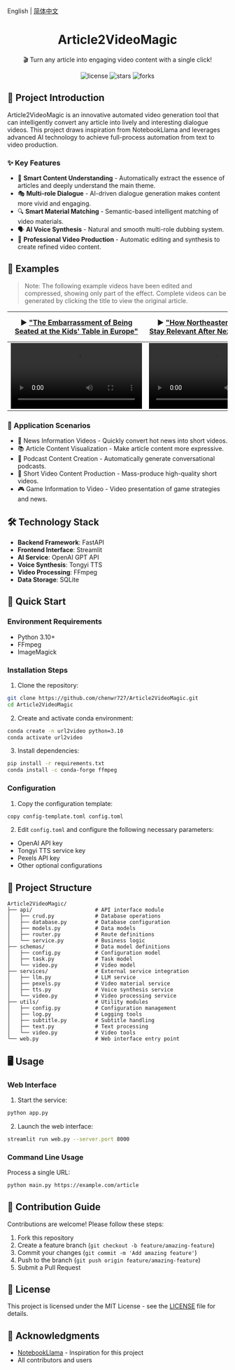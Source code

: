 English | [简体中文](README_CN.md)

<div align="center">
    <h1>Article2VideoMagic</h1>
    <p>🎬 Turn any article into engaging video content with a single click!</p>
    <p>
        <img src="https://img.shields.io/badge/license-MIT-green" alt="license">
        <img src="https://img.shields.io/github/stars/chenwr727/Article2VideoMagic" alt="stars">
        <img src="https://img.shields.io/github/forks/chenwr727/Article2VideoMagic" alt="forks">
    </p>
</div>

## 📖 Project Introduction

Article2VideoMagic is an innovative automated video generation tool that can intelligently convert any article into lively and interesting dialogue videos. This project draws inspiration from NotebookLlama and leverages advanced AI technology to achieve full-process automation from text to video production.

### ✨ Key Features

- 🤖 **Smart Content Understanding** - Automatically extract the essence of articles and deeply understand the main theme.
- 🎭 **Multi-role Dialogue** - AI-driven dialogue generation makes content more vivid and engaging.
- 🔍 **Smart Material Matching** - Semantic-based intelligent matching of video materials.
- 🗣️ **AI Voice Synthesis** - Natural and smooth multi-role dubbing system.
- 🎥 **Professional Video Production** - Automatic editing and synthesis to create refined video content.

## 📂 Examples

> Note: The following example videos have been edited and compressed, showing only part of the effect. Complete videos can be generated by clicking the title to view the original article.

<table>
    <thead>
        <tr>
            <th align="center"><g-emoji class="g-emoji" alias="arrow_forward">▶️</g-emoji> <a href="https://mp.weixin.qq.com/s/31AxWlPevYdI_CLErHReEQ">"The Embarrassment of Being Seated at the Kids' Table in Europe"</a></th>
            <th align="center"><g-emoji class="g-emoji" alias="arrow_forward">▶️</g-emoji> <a href="https://mp.weixin.qq.com/s/tQMKS6HBH5bFVwa7otJaww">"How Northeastern Billionaires Stay Relevant After Nezha's Success"</a></th>
            <th align="center"><g-emoji class="g-emoji" alias="arrow_forward">▶️</g-emoji> <a href="https://m.ithome.com/html/831514.htm">"Non-invasive Glucose Monitoring Devices: Making Life Easier with Technology"</a></th>
        </tr>
    </thead>
    <tbody>
        <tr>
            <td align="center"><video src="https://github.com/user-attachments/assets/452561f5-acb5-4225-9e8b-eb080f8b0a7d"></video></td>
            <td align="center"><video src="https://github.com/user-attachments/assets/a28b6e03-3685-4014-a856-6a57adb86be1"></video></td>
            <td align="center"><video src="https://github.com/user-attachments/assets/e5dab72d-041c-436e-aa51-de9edfe1ba6d"></video></td>
        </tr>
    </tbody>
</table>

### 🎯 Application Scenarios

- 📰 News Information Videos - Quickly convert hot news into short videos.
- 📚 Article Content Visualization - Make article content more expressive.
- 🎤 Podcast Content Creation - Automatically generate conversational podcasts.
- 📱 Short Video Content Production - Mass-produce high-quality short videos.
- 🎮 Game Information to Video - Video presentation of game strategies and news.

## 🛠️ Technology Stack

- **Backend Framework**: FastAPI
- **Frontend Interface**: Streamlit
- **AI Service**: OpenAI GPT API
- **Voice Synthesis**: Tongyi TTS
- **Video Processing**: FFmpeg
- **Data Storage**: SQLite

## 🚀 Quick Start

### Environment Requirements

- Python 3.10+
- FFmpeg
- ImageMagick

### Installation Steps

1. Clone the repository:
```bash
git clone https://github.com/chenwr727/Article2VideoMagic.git
cd Article2VideoMagic
```

2. Create and activate conda environment:
```bash
conda create -n url2video python=3.10
conda activate url2video
```

3. Install dependencies:
```bash
pip install -r requirements.txt
conda install -c conda-forge ffmpeg
```

### Configuration

1. Copy the configuration template:
```bash
copy config-template.toml config.toml
```

2. Edit `config.toml` and configure the following necessary parameters:
- OpenAI API key
- Tongyi TTS service key
- Pexels API key
- Other optional configurations

## 📂 Project Structure

```
Article2VideoMagic/
├── api/                    # API interface module
│   ├── crud.py             # Database operations
│   ├── database.py         # Database configuration
│   ├── models.py           # Data models
│   ├── router.py           # Route definitions
│   └── service.py          # Business logic
├── schemas/                # Data model definitions
│   ├── config.py           # Configuration model
│   ├── task.py             # Task model
│   └── video.py            # Video model
├── services/               # External service integration
│   ├── llm.py              # LLM service
│   ├── pexels.py           # Video material service
│   ├── tts.py              # Voice synthesis service
│   └── video.py            # Video processing service
├── utils/                  # Utility modules
│   ├── config.py           # Configuration management
│   ├── log.py              # Logging tools
│   ├── subtitle.py         # Subtitle handling
│   ├── text.py             # Text processing
│   └── video.py            # Video tools
└── web.py                  # Web interface entry point
```

## 🖥️ Usage

### Web Interface

1. Start the service:
```bash
python app.py
```

2. Launch the web interface:
```bash
streamlit run web.py --server.port 8000
```

### Command Line Usage

Process a single URL:
```bash
python main.py https://example.com/article
```

## 🤝 Contribution Guide

Contributions are welcome! Please follow these steps:

1. Fork this repository
2. Create a feature branch (`git checkout -b feature/amazing-feature`)
3. Commit your changes (`git commit -m 'Add amazing feature'`)
4. Push to the branch (`git push origin feature/amazing-feature`)
5. Submit a Pull Request

## 📄 License

This project is licensed under the MIT License - see the [LICENSE](LICENSE) file for details.

## 🙏 Acknowledgments

- [NotebookLlama](https://github.com/NotebookLlama) - Inspiration for this project
- All contributors and users
